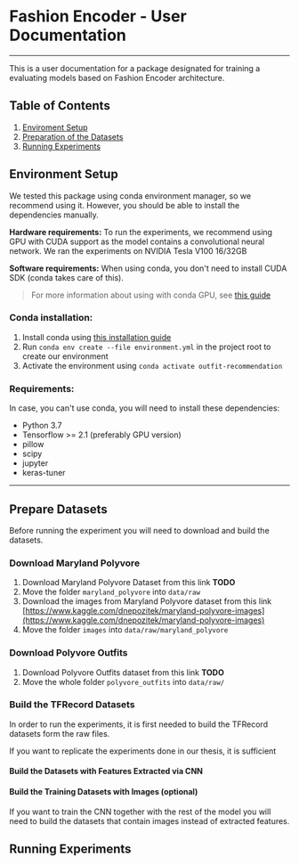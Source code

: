 # Fashion Encoder - User Documentation
---

This is a user documentation for a package designated for training a evaluating models based on Fashion Encoder architecture.

## Table of Contents
1. [Enviroment Setup](#environment-setup)
2. [Preparation of the Datasets](#prepare-dataset)
3. [Running Experiments](#running-experiments)


## Environment Setup

We tested this package using conda environment manager, so we recommend using it. However, you should be able to install the dependencies manually.

__Hardware requirements:__
To run the experiments, we recommend using GPU with CUDA support as the model contains a convolutional neural network. We ran the experiments on NVIDIA Tesla V100 16/32GB

__Software requirements:__
When using conda, you don't need to install CUDA SDK (conda takes care of this).

> For more information about using with conda GPU, see [this guide](https://docs.anaconda.com/anaconda/user-guide/tasks/gpu-packages/) 

### Conda installation:
1. Install conda using [this installation guide](https://docs.conda.io/projects/conda/en/latest/user-guide/install/index.html)
2. Run `conda env create --file environment.yml` in the project root to create our environment
3. Activate the environment using `conda activate outfit-recommendation`

### Requirements:
In case, you can't use conda, you will need to install these dependencies:

- Python 3.7
- Tensorflow >= 2.1 (preferably GPU version)
- pillow
- scipy
- jupyter
- keras-tuner

---

## Prepare Datasets
Before running the experiment you will need to download and build the datasets.

### Download Maryland Polyvore
1. Download Maryland Polyvore Dataset from this link __TODO__
2. Move the folder `maryland_polyvore` into `data/raw`
3. Download the images from Maryland Polyvore dataset from this link [https://www.kaggle.com/dnepozitek/maryland-polyvore-images](https://www.kaggle.com/dnepozitek/maryland-polyvore-images)
4. Move the folder `images` into `data/raw/maryland_polyvore`


### Download Polyvore Outfits
1. Download Polyvore Outfits dataset from this link __TODO__
2. Move the whole folder `polyvore_outfits` into `data/raw/`


### Build the TFRecord Datasets
In order to run the experiments, it is first needed to build the TFRecord datasets form the raw files. 


 If you want to replicate the experiments done in our thesis, it is sufficient 

#### Build the Datasets with Features Extracted via CNN




#### Build the Training Datasets with Images (optional)
If you want to train the CNN together with the rest of the model you will need to build the datasets that contain images instead of extracted features.


## Running Experiments
